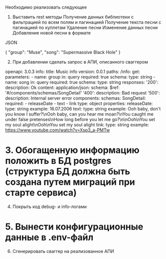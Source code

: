 Необходимо реализовать следующее

1. Выставить rest методы
Получение данных библиотеки с фильтрацией по всем полям и пагинацией
Получение текста песни с пагинацией по куплетам
Удаление песни
Изменение данных песни
Добавление новой песни в формате

JSON

{
 "group": "Muse",
 "song": "Supermassive Black Hole"
}


2. При добавлении сделать запрос в АПИ, описанного сваггером

openapi: 3.0.3
info:
  title: Music info
  version: 0.0.1
paths:
  /info:
    get:
      parameters:
        - name: group
          in: query
          required: true
          schema:
            type: string
        - name: song
          in: query
          required: true
          schema:
            type: string
      responses:
        '200':
          description: Ok
          content:
            application/json:
              schema:
                $ref: '#/components/schemas/SongDetail'
        '400':
          description: Bad request
        '500':
          description: Internal server error
components:
  schemas:
    SongDetail:
      required:
        - releaseDate
        - text
        - link
      type: object
      properties:
        releaseDate:
          type: string
          example: 16.07.2006
        text:
          type: string
          example: Ooh baby, don't you know I suffer?\nOoh baby, can you hear me moan?\nYou caught me under false pretenses\nHow long before you let me go?\n\nOoh\nYou set my soul alight\nOoh\nYou set my soul alight
        link:
          type: string
          example: https://www.youtube.com/watch?v=Xsp3_a-PMTw


# 3. Обогащенную информацию положить в БД postgres (структура БД должна быть создана путем миграций при старте сервиса)
4. Покрыть код debug- и info-логами
# 5. Вынести конфигурационные данные в .env-файл 
6. Сгенерировать сваггер на реализованное АПИ
